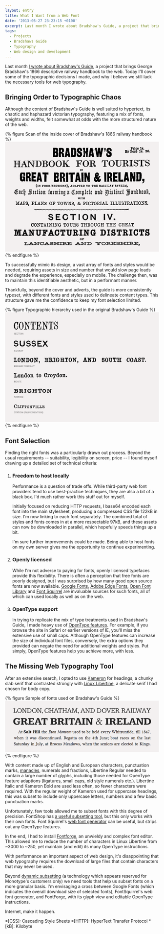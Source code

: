 ```yaml
---
layout: entry
title: What I Want from a Web Font
date: '2013-05-27 23:23:15 +0100'
excerpt: Last month I wrote about Bradshaw's Guide, a project that brings George Bradshaw's 1866 descriptive railway handbook to the web. Today I'll cover some of the typographic decisions I made, and how they lead me to believe that we still lack the necessary tools for web typography.
tags:
  - Projects
  - Bradshaws Guide
  - Typography
  - Web design and development
---
```

Last month [I wrote about Bradshaw's Guide][1], a project that brings George Bradshaw's 1866 descriptive railway handbook to the web. Today I'll cover some of the typographic decisions I made, and why I believe we still lack the necessary tools for web typography.

## Bringing Order to Typographic Chaos
Although the content of Bradshaw's Guide is well suited to hypertext, its chaotic and haphazard victorian typography, featuring a mix of fonts, weights and widths, felt somewhat at odds with the more structured nature of the web.

{% figure Scan of the inside cover of Bradshaw's 1866 railway handbook %}
![](/assets/images/2013/05/bradshaws_cover.png)
{% endfigure %}

To successfully mimic its design, a vast array of fonts and styles would be needed, requiring assets in size and number that would slow page loads and degrade the experience, especially on mobile. The challenge then, was to maintain this identifiable aesthetic, but in a performant manner.

Thankfully, beyond the cover and adverts, the guide is more consistently typeset, with different fonts and styles used to delineate content types. This structure gave me the confidence to keep my font selection limited.

{% figure Typographic hierarchy used in the original Bradshaw's Guide %}
![](/assets/images/2013/05/bradshaws_type.png)
{% endfigure %}

## Font Selection

Finding the right fonts was a particularly drawn out process. Beyond the usual requirements -- suitability, legibility on screen, price -- I found myself drawing up a detailed set of technical criteria:

1. ### Freedom to host locally
    Performance is a question of trade offs. While third-party web font providers tend to use best-practice techniques, they are also a bit of a black box. I'd much rather work this stuff out for myself. 
    
    Initially focused on reducing HTTP requests, I base64 encoded each font into the main stylesheet, producing a compressed CSS file 122kB in size. I'm now linking to each font separately. The combined total of styles and fonts comes in at a more respectable 97kB, and these assets can now be downloaded in parallel, which hopefully speeds things up a bit.
    
    I'm sure further improvements could be made. Being able to host fonts on my own server gives me the opportunity to continue experimenting.

2. ### Openly licensed
    While I'm not adverse to paying for fonts, openly licensed typefaces provide this flexibility. There is often a perception that free fonts are poorly designed, but I was surprised by how many good open source fonts are now available. [Google Fonts][2], [Adobe Edge Fonts][3], [Open Font Library][4] and [Font Squirrel][5] are invaluable sources for such fonts, all of which can used locally as well as on the web.

3. ### OpenType support
    In trying to replicate the mix of type treatments used in Bradshaw's Guide, I made heavy use of [OpenType features][6]. For example, if you browse the site in Safari or earlier versions of IE, you'll miss the extensive use of small caps. Although OpenType features can increase the size of individual font files, conversely, the extra options they provided can negate the need for additional weights and styles. Put simply, OpenType features help you achieve more, with less.

## The Missing Web Typography Tool
After an extensive search, I opted to use [Kameron][7] for headings, a chunky slab serif that contrasted strongly with [Linux Libertine][8], a delicate serif I had chosen for body copy.

{% figure Sample of fonts used on Bradshaw's Guide %}
![](/assets/images/2013/05/bradshaws_web.png)
{% endfigure %}

With content made up of English and European characters, punctuation marks, [manacles][9], numerals and fractions, Libertine Regular needed to contain a large number of glyphs, including those needed for OpenType feature adaptions (ligatures, small caps, old style numerals etc.). Libertine Italic and Kameron Bold are used less often, so fewer characters were required. With the regular weight of Kameron used for uppercase headings, this was subset to include only uppercase letters, numbers and a few basic punctuation marks.

Unfortunately, few tools allowed me to subset fonts with this degree of precision. FontShop has [a useful subsetting tool][10], but this only works with their own fonts. Font Squirrel's [web font generator][11] can be useful, but strips out any OpenType features.

In the end, I had to install [Fontforge][12], an unwieldy and complex font editor. This allowed me to reduce the number of characters in Linux Libertine from ~3000 to ~250, yet maintain (and edit) its many OpenType instructions.

With performance an important aspect of web design, it's disappointing that web typography requires the download of large files that contain characters that may never be used.

Beyond [dynamic subsetting][13] (a technology which appears reserved for Monotype's customers only) we need tools that help us subset fonts on a more granular basis. I'm envisaging a cross between Google Fonts (which indicates the overall download size of selected fonts), FontSquirrel's web font generator, and FontForge, with its glyph view and editable OpenType instructions.

Internet, make it happen.

[1]: /2013/04/bradshaws_guide/
[2]: http://www.google.com/fonts/
[3]: https://edgewebfonts.adobe.com
[4]: http://openfontlibrary.org
[5]: http://www.fontsquirrel.com
[6]: http://ie.microsoft.com/testdrive/graphics/opentype/opentype-fontbureau/index.html
[7]: http://www.fontsquirrel.com/fonts/kameron
[8]: http://www.linuxlibertine.org
[9]: https://en.wikipedia.org/wiki/Index_(typography)
[10]: http://www.subsetter.com
[11]: http://www.fontsquirrel.com/tools/webfont-generator
[12]: http://fontforge.org
[13]: http://blog.fonts.com/2012/03/27/dynamic-subsetting-for-dynamic-content/

*[CSS]: Cascading Style Sheets
*[HTTP]: HyperText Transfer Protocol
*[kB]: Kilobyte